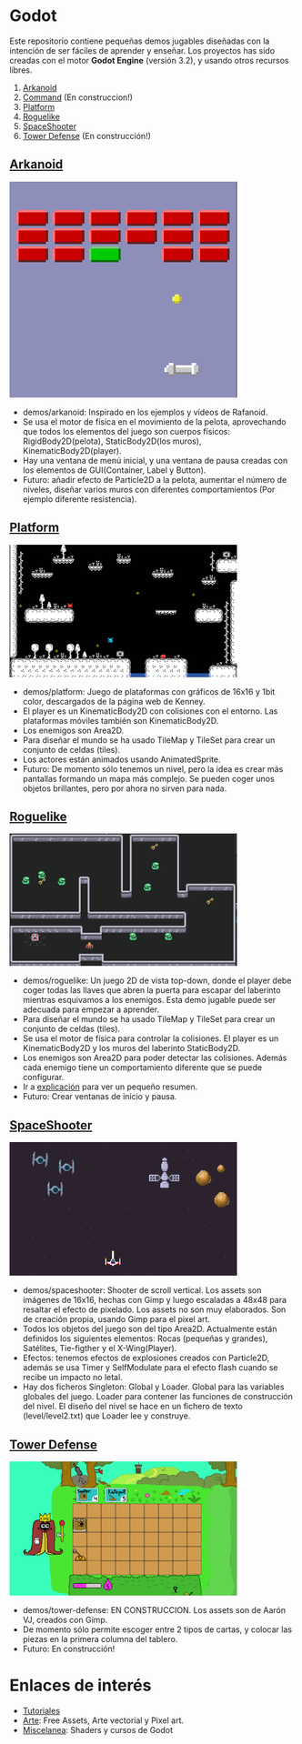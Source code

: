 
# Godot

Este repositorio contiene pequeñas demos jugables diseñadas con la intención de ser fáciles de aprender y enseñar. Los proyectos has sido creadas con el motor **Godot Engine** (versión 3.2), y usando otros recursos libres.

1. [Arkanoid](#arkanoid)
1. [Command](demos/command) (En construccion!)
1. [Platform](#platform)
1. [Roguelike](#roguelike)
1. [SpaceShooter](#spaceshooter)
1. [Tower Defense](demos/tower-defense) (En construcción!)

## [Arkanoid](demos/arkanoid)

![](docs/images/arkanoid.png)

* demos/arkanoid: Inspirado en los ejemplos y vídeos de Rafanoid.
* Se usa el motor de física en el movimiento de la pelota, aprovechando que todos los elementos del juego son cuerpos físicos: RigidBody2D(pelota), StaticBody2D(los muros), KinematicBody2D(player).
* Hay una ventana de menú inicial, y una ventana de pausa creadas con los elementos de GUI(Container, Label y Button).
* Futuro: añadir efecto de Particle2D a la pelota, aumentar el número de niveles, diseñar varios muros con diferentes comportamientos (Por ejemplo diferente resistencia).

## [Platform](demos/platform)

![](docs/images/platform.png)

* demos/platform: Juego de plataformas con gráficos de 16x16 y 1bit color, descargados de la página web de Kenney.
* El player es un KinematicBody2D con colisiones con el entorno. Las plataformas móviles también son KinematicBody2D.
* Los enemigos son Area2D.
* Para diseñar el mundo se ha usado TileMap y TileSet para crear un conjunto de celdas (tiles).
* Los actores están animados usando AnimatedSprite.
* Futuro: De momento sólo tenemos un nivel, pero la idea es crear más pantallas formando un mapa más complejo.
Se pueden coger unos objetos brillantes, pero por ahora no sirven para nada.

## [Roguelike](demos/roguelike)

![](docs/images/roguelike.png)

* demos/roguelike: Un juego 2D de vista top-down, donde el player debe coger todas las llaves que abren la puerta para escapar del laberinto mientras esquivamos a los enemigos. Esta demo jugable puede ser adecuada para empezar a aprender.
* Para diseñar el mundo se ha usado TileMap y TileSet para crear un conjunto de celdas (tiles).
* Se usa el motor de física para controlar la colisiones. El player es un KinematicBody2D y los muros del laberinto StaticBody2D.
* Los enemigos son Area2D para poder detectar las colisiones. Además cada enemigo tiene un comportamiento diferente que se puede configurar.
* Ir a [explicación](docs/roguelike/README.md) para ver un pequeño resumen.
* Futuro: Crear ventanas de inicio y pausa.

## [SpaceShooter](demos/spaceshooter)

![](docs/images/spaceshooter.png)

* demos/spaceshooter: Shooter de scroll vertical. Los assets son imágenes de 16x16, hechas con Gimp y luego escaladas a 48x48 para resaltar el efecto de pixelado. Los assets no son muy elaborados. Son de creación propia, usando Gimp para el pixel art.
* Todos los objetos del juego son del tipo Area2D. Actualmente están definidos los siguientes elementos: Rocas (pequeñas y grandes), Satélites, Tie-figther y el X-Wing(Player).
* Efectos: tenemos efectos de explosiones creados con Particle2D, además se usa Timer y SelfModulate para el efecto flash cuando se recibe un impacto no letal.
* Hay dos ficheros Singleton: Global y Loader. Global para las variables globales del juego. Loader para contener las funciones de construcción del nivel. El diseño del nivel se hace en un fichero de texto (level/level2.txt) que Loader lee y construye.

## [Tower Defense](demos/tower-defense)

![](docs/images/tower-defense.png)
* demos/tower-defense: EN CONSTRUCCION. Los assets son de Aarón VJ, creados con Gimp.
* De momento sólo permite escoger entre 2 tipos de cartas, y colocar las piezas en la primera columna del tablero.
* Futuro: En construcción!

# Enlaces de interés

* [Tutoriales](docs/tutorials.md)
* [Arte](docs/art.md): Free Assets, Arte vectorial y Pixel art.
* [Miscelanea](docs/misc.md): Shaders y cursos de Godot
